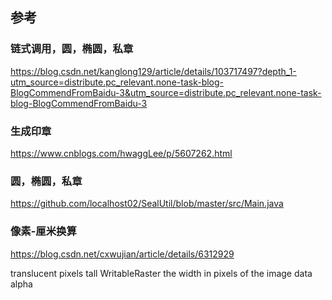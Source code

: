 ## 参考

### 链式调用，圆，椭圆，私章

https://blog.csdn.net/kanglong129/article/details/103717497?depth_1-utm_source=distribute.pc_relevant.none-task-blog-BlogCommendFromBaidu-3&utm_source=distribute.pc_relevant.none-task-blog-BlogCommendFromBaidu-3

### 生成印章

https://www.cnblogs.com/hwaggLee/p/5607262.html



### 圆，椭圆，私章

https://github.com/localhost02/SealUtil/blob/master/src/Main.java

### 像素-厘米换算

https://blog.csdn.net/cxwujian/article/details/6312929



translucent
pixels tall
WritableRaster
  the width in pixels of the image data
alpha